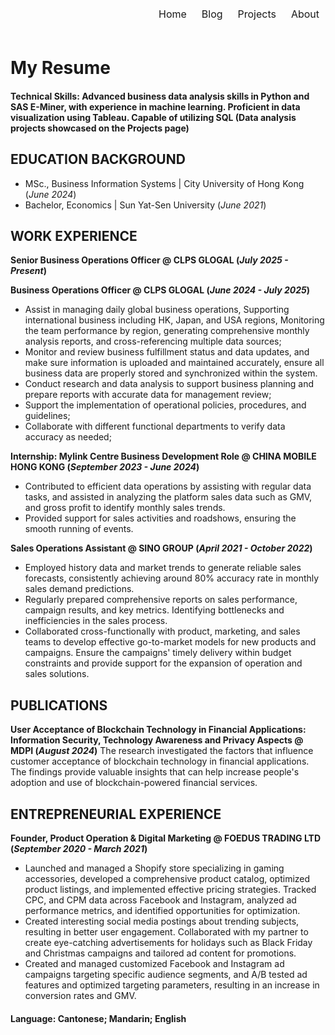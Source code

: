 <div style="text-align: right;">
    <a href="https://liamleelym.github.io/leeyatming/" style="display: inline-block; padding: 20px 10px; font-size: 16px; text-decoration: none;">Home</a>
    <a href="https://liamleelym.github.io/leeyatming/blog/" style="display: inline-block; padding: 20px 10px; font-size: 16px; text-decoration: none;">Blog</a>
    <a href="https://liamleelym.github.io/leeyatming/projects/" style="display: inline-block; padding: 20px 10px; font-size: 16px; text-decoration: none;">Projects</a>
    <a href="https://liamleelym.github.io/leeyatming/about/" style="display: inline-block; padding: 20px 10px; font-size: 16px; text-decoration: none;">About</a>
</div>

# My Resume

#### Technical Skills: Advanced business data analysis skills in Python and SAS E-Miner, with experience in machine learning. Proficient in data visualization using Tableau. Capable of utilizing SQL (Data analysis projects showcased on the Projects page)

## EDUCATION BACKGROUND							       		
- MSc., Business Information Systems | City University of Hong Kong (_June 2024_)	 			        		
- Bachelor, Economics | Sun Yat-Sen University  (_June 2021_)

## WORK EXPERIENCE
**Senior Business Operations Officer @ CLPS GLOGAL (_July 2025 - Present_)**

**Business Operations Officer @ CLPS GLOGAL (_June 2024 - July 2025_)**
- Assist in managing daily global business operations, Supporting international business including HK, Japan, and USA regions, Monitoring the team performance by region, generating comprehensive monthly analysis reports, and cross-referencing multiple data sources;
- Monitor and review business fulfillment status and data updates, and make sure information is uploaded and maintained accurately, ensure all business data are properly stored and synchronized within the system.
- Conduct research and data analysis to support business planning and prepare reports with accurate data for management review;
- Support the implementation of operational policies, procedures, and guidelines;
- Collaborate with different functional departments to verify data accuracy as needed;

**Internship: Mylink Centre Business Development Role @ CHINA MOBILE HONG KONG (_September 2023 - June 2024_)**
- Contributed to efficient data operations by assisting with regular data tasks, and assisted in analyzing the platform sales data such as GMV, and gross profit to identify monthly sales trends.
- Provided support for sales activities and roadshows, ensuring the smooth running of events.

**Sales Operations Assistant @ SINO GROUP (_April 2021 - October 2022_)**
- Employed history data and market trends to generate reliable sales forecasts, consistently achieving around 80% accuracy rate in monthly sales demand predictions.
- Regularly prepared comprehensive reports on sales performance, campaign results, and key metrics. Identifying bottlenecks and inefficiencies in the sales process.
- Collaborated cross-functionally with product, marketing, and sales teams to develop effective go-to-market models for new products and campaigns. Ensure the campaigns' timely delivery within budget constraints and provide support for the expansion of operation and sales solutions.

## PUBLICATIONS
**User Acceptance of Blockchain Technology in Financial Applications: Information Security, Technology Awareness and Privacy Aspects @ MDPI (_August 2024_)**
The research investigated the factors that influence customer acceptance of blockchain technology in financial applications. The findings provide valuable insights that can help increase people's adoption and use of blockchain-powered financial services.

## ENTREPRENEURIAL EXPERIENCE
**Founder, Product Operation & Digital Marketing @ FOEDUS TRADING LTD (_September 2020 - March 2021_)**
- Launched and managed a Shopify store specializing in gaming accessories, developed a comprehensive product catalog, optimized product listings, and implemented effective pricing strategies. Tracked CPC, and CPM data across Facebook and Instagram, analyzed ad performance metrics, and identified opportunities for optimization.
- Created interesting social media postings about trending subjects, resulting in better user engagement. Collaborated with my partner to create eye-catching advertisements for holidays such as Black Friday and Christmas campaigns and tailored ad content for promotions.
- Created and managed customized Facebook and Instagram ad campaigns targeting specific audience segments, and A/B tested ad features and optimized targeting parameters, resulting in an increase in conversion rates and GMV.

#### Language: Cantonese; Mandarin; English



